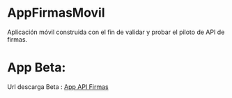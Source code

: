 # AppFirmasMovil
Aplicación móvil construida con el fin de validar y probar el piloto de API de firmas.

# App Beta:

Url descarga Beta : [App API Firmas](https://play.google.com/apps/testing/io.ionic.appapifirmas)
